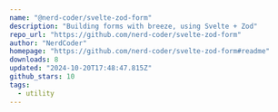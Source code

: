 ```yaml
---
name: "@nerd-coder/svelte-zod-form"
description: "Building forms with breeze, using Svelte + Zod"
repo_url: "https://github.com/nerd-coder/svelte-zod-form"
author: "NerdCoder"
homepage: "https://github.com/nerd-coder/svelte-zod-form#readme"
downloads: 8
updated: "2024-10-20T17:48:47.815Z"
github_stars: 10
tags: 
  - utility
---
```

